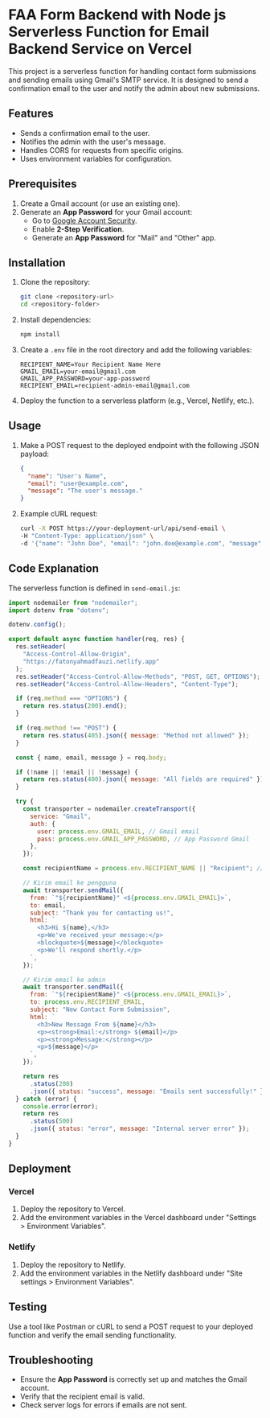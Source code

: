 # FAA Form Backend with Node js Serverless Function for Email Backend Service on Vercel

This project is a serverless function for handling contact form submissions and sending emails using Gmail's SMTP service. It is designed to send a confirmation email to the user and notify the admin about new submissions.

## Features

- Sends a confirmation email to the user.
- Notifies the admin with the user's message.
- Handles CORS for requests from specific origins.
- Uses environment variables for configuration.

## Prerequisites

1. Create a Gmail account (or use an existing one).
2. Generate an **App Password** for your Gmail account:
   - Go to [Google Account Security](https://myaccount.google.com/security).
   - Enable **2-Step Verification**.
   - Generate an **App Password** for "Mail" and "Other" app.

## Installation

1. Clone the repository:

   ```bash
   git clone <repository-url>
   cd <repository-folder>
   ```

2. Install dependencies:

   ```bash
   npm install
   ```

3. Create a `.env` file in the root directory and add the following variables:

   ```env
   RECIPIENT_NAME=Your Recipient Name Here
   GMAIL_EMAIL=your-email@gmail.com
   GMAIL_APP_PASSWORD=your-app-password
   RECIPIENT_EMAIL=recipient-admin-email@gmail.com
   ```

4. Deploy the function to a serverless platform (e.g., Vercel, Netlify, etc.).

## Usage

1. Make a POST request to the deployed endpoint with the following JSON payload:

   ```json
   {
     "name": "User's Name",
     "email": "user@example.com",
     "message": "The user's message."
   }
   ```

2. Example cURL request:
   ```bash
   curl -X POST https://your-deployment-url/api/send-email \
   -H "Content-Type: application/json" \
   -d '{"name": "John Doe", "email": "john.doe@example.com", "message": "Hello!"}'
   ```

## Code Explanation

The serverless function is defined in `send-email.js`:

```javascript
import nodemailer from "nodemailer";
import dotenv from "dotenv";

dotenv.config();

export default async function handler(req, res) {
  res.setHeader(
    "Access-Control-Allow-Origin",
    "https://fatonyahmadfauzi.netlify.app"
  );
  res.setHeader("Access-Control-Allow-Methods", "POST, GET, OPTIONS");
  res.setHeader("Access-Control-Allow-Headers", "Content-Type");

  if (req.method === "OPTIONS") {
    return res.status(200).end();
  }

  if (req.method !== "POST") {
    return res.status(405).json({ message: "Method not allowed" });
  }

  const { name, email, message } = req.body;

  if (!name || !email || !message) {
    return res.status(400).json({ message: "All fields are required" });
  }

  try {
    const transporter = nodemailer.createTransport({
      service: "Gmail",
      auth: {
        user: process.env.GMAIL_EMAIL, // Gmail email
        pass: process.env.GMAIL_APP_PASSWORD, // App Password Gmail
      },
    });

    const recipientName = process.env.RECIPIENT_NAME || "Recipient"; // Default to "Recipient" if not set

    // Kirim email ke pengguna
    await transporter.sendMail({
      from: `"${recipientName}" <${process.env.GMAIL_EMAIL}>`,
      to: email,
      subject: "Thank you for contacting us!",
      html: `
        <h3>Hi ${name},</h3>
        <p>We've received your message:</p>
        <blockquote>${message}</blockquote>
        <p>We'll respond shortly.</p>
      `,
    });

    // Kirim email ke admin
    await transporter.sendMail({
      from: `"${recipientName}" <${process.env.GMAIL_EMAIL}>`,
      to: process.env.RECIPIENT_EMAIL,
      subject: "New Contact Form Submission",
      html: `
        <h3>New Message From ${name}</h3>
        <p><strong>Email:</strong> ${email}</p>
        <p><strong>Message:</strong></p>
        <p>${message}</p>
      `,
    });

    return res
      .status(200)
      .json({ status: "success", message: "Emails sent successfully!" });
  } catch (error) {
    console.error(error);
    return res
      .status(500)
      .json({ status: "error", message: "Internal server error" });
  }
}
```

## Deployment

### Vercel

1. Deploy the repository to Vercel.
2. Add the environment variables in the Vercel dashboard under "Settings > Environment Variables".

### Netlify

1. Deploy the repository to Netlify.
2. Add the environment variables in the Netlify dashboard under "Site settings > Environment Variables".

## Testing

Use a tool like Postman or cURL to send a POST request to your deployed function and verify the email sending functionality.

## Troubleshooting

- Ensure the **App Password** is correctly set up and matches the Gmail account.
- Verify that the recipient email is valid.
- Check server logs for errors if emails are not sent.
